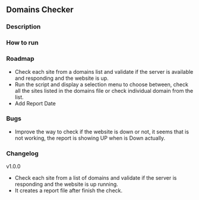 ## Domains Checker

### Description

### How to run

### Roadmap

- Check each site from a domains list and validate if the server is available and responding and the website is up.
- Run the script and display a selection menu to choose between, check all the sites listed in the domains file or check individual domain from the list.
- Add Report Date

### Bugs

- Improve the way to check if the website is down or not, it seems that is not working, the report is showing UP when is Down actually.


### Changelog

v1.0.0
- Check each site from a list of domains and validate if the server is responding and the website is up running.
- It creates a report file after finish the check.